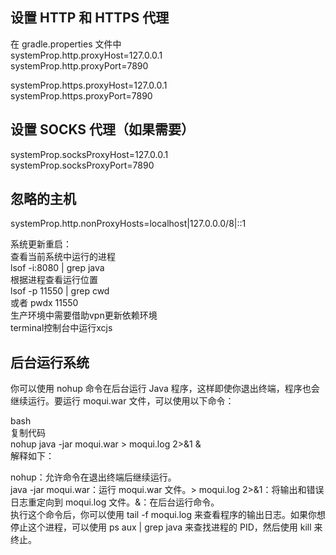 
## 设置 HTTP 和 HTTPS 代理
在 gradle.properties 文件中  
systemProp.http.proxyHost=127.0.0.1  
systemProp.http.proxyPort=7890

systemProp.https.proxyHost=127.0.0.1  
systemProp.https.proxyPort=7890

## 设置 SOCKS 代理（如果需要）
systemProp.socksProxyHost=127.0.0.1  
systemProp.socksProxyPort=7890

## 忽略的主机
systemProp.http.nonProxyHosts=localhost|127.0.0.0/8|::1

系统更新重启：  
查看当前系统中运行的进程  
lsof -i:8080 | grep java  
根据进程查看运行位置  
lsof -p 11550 | grep cwd  
或者 pwdx 11550  
生产环境中需要借助vpn更新依赖环境  
terminal控制台中运行xcjs

## 后台运行系统
你可以使用 nohup 命令在后台运行 Java 程序，这样即使你退出终端，程序也会继续运行。要运行 moqui.war 文件，可以使用以下命令：

bash  
复制代码  
nohup java -jar moqui.war > moqui.log 2>&1 &  
解释如下：

nohup：允许命令在退出终端后继续运行。  
java -jar moqui.war：运行 moqui.war 文件。> moqui.log 2>&1：将输出和错误日志重定向到 moqui.log 文件。&：在后台运行命令。  
执行这个命令后，你可以使用 tail -f moqui.log 来查看程序的输出日志。如果你想停止这个进程，可以使用 ps aux | grep java 来查找进程的 PID，然后使用 kill <PID> 来终止。